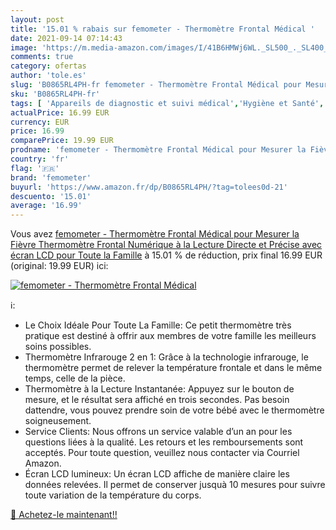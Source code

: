 ```yaml
---
layout: post
title: '15.01 % rabais sur femometer - Thermomètre Frontal Médical '
date: 2021-09-14 07:14:43
image: 'https://m.media-amazon.com/images/I/41B6HMWj6WL._SL500_._SL400_.jpg'
comments: true
category: ofertas
author: 'tole.es'
slug: 'B0865RL4PH-fr femometer - Thermomètre Frontal Médical pour Mesurer la...'
sku: 'B0865RL4PH-fr'
tags: [ 'Appareils de diagnostic et suivi médical','Hygiène et Santé','Matériel et fournitures médicales','Thermomètres médicaux et accessoires','femometer', ]
actualPrice: 16.99 EUR
currency: EUR
price: 16.99
comparePrice: 19.99 EUR
prodname: 'femometer - Thermomètre Frontal Médical pour Mesurer la Fièvre  Thermomètre Frontal Numérique à la Lecture Directe et Précise avec écran LCD pour Toute la Famille'
country: 'fr'
flag: '🇫🇷'
brand: 'femometer'
buyurl: 'https://www.amazon.fr/dp/B0865RL4PH/?tag=tolees0d-21'
descuento: '15.01'
average: '16.99'
---
```


Vous avez [femometer - Thermomètre Frontal Médical pour Mesurer la Fièvre  Thermomètre Frontal Numérique à la Lecture Directe et Précise avec écran LCD pour Toute la Famille](https://www.amazon.fr/dp/B0865RL4PH/?tag=tolees0d-21)  à  15.01 % de réduction, prix final  16.99 EUR (original: 19.99 EUR) ici:

[![femometer - Thermomètre Frontal Médical ](https://m.media-amazon.com/images/I/41B6HMWj6WL._SL500_._SL400_.jpg)](https://www.amazon.fr/dp/B0865RL4PH/?tag=tolees0d-21)

ℹ️:

- Le Choix Idéale Pour Toute La Famille: Ce petit thermomètre très pratique est destiné à offrir aux membres de votre famille les meilleurs soins possibles.
- Thermomètre Infrarouge 2 en 1: Grâce à la technologie infrarouge, le thermomètre permet de relever la température frontale et dans le même temps, celle de la pièce.
- Thermomètre à la Lecture Instantanée: Appuyez sur le bouton de mesure, et le résultat sera affiché en trois secondes. Pas besoin dattendre, vous pouvez prendre soin de votre bébé avec le thermomètre soigneusement.
- Service Clients: Nous offrons un service valable d’un an pour les questions liées à la qualité. Les retours et les remboursements sont acceptés. Pour toute question, veuillez nous contacter via Courriel Amazon.
- Écran LCD lumineux: Un écran LCD affiche de manière claire les données relevées. Il permet de conserver jusquà 10 mesures pour suivre toute variation de la température du corps.

[🛒 Achetez-le maintenant!!](https://www.amazon.fr/dp/B0865RL4PH/?tag=tolees0d-21)
